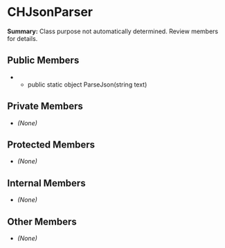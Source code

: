 # CHJsonParser

**Summary:** Class purpose not automatically determined. Review members for details.

## Public Members
- - public static object ParseJson(string text)

## Private Members
- *(None)*

## Protected Members
- *(None)*

## Internal Members
- *(None)*

## Other Members
- *(None)*
